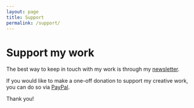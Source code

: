 ```yaml
---
layout: page
title: Support
permalink: /support/
---
```


# Support my work

The best way to keep in touch with my work is through my [newsletter](http://adamwestbrook.substack.com).

If you would like to make a one-off donation to support my creative work, you can do so via [PayPal](http://paypal.me/AdamWestbrookArt).

Thank you!
